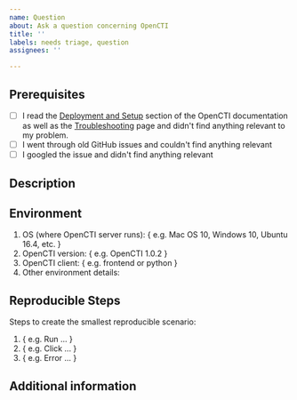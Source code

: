 ```yaml
---
name: Question
about: Ask a question concerning OpenCTI
title: ''
labels: needs triage, question
assignees: ''

---
```


## Prerequisites

- [ ] I read the [Deployment and Setup](https://docs.opencti.io/latest/deployment/overview) section of the OpenCTI documentation as well as the [Troubleshooting](https://docs.opencti.io/latest/deployment/troubleshooting) page and didn't find anything relevant to my problem.
- [ ] I went through old GitHub issues and couldn't find anything relevant
- [ ] I googled the issue and didn't find anything relevant

## Description

<!-- Please provide a clear and concise description of your question. -->

## Environment

1. OS (where OpenCTI server runs): { e.g. Mac OS 10, Windows 10, Ubuntu 16.4, etc. }
2. OpenCTI version: { e.g. OpenCTI 1.0.2 }
3. OpenCTI client: { e.g. frontend or python }
4. Other environment details:

## Reproducible Steps

Steps to create the smallest reproducible scenario:
1. { e.g. Run ... }
2. { e.g. Click ... }
3. { e.g. Error ... }

## Additional information

<!-- Any additional information, including logs or screenshots if you have any. -->
